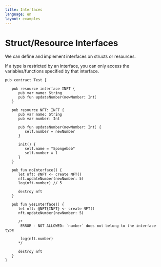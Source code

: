 ```yaml
---
title: Interfaces
language: en
layout: examples
---
```


# Struct/Resource Interfaces

We can define and implement interfaces on structs or resources.

If a type is restricted by an interface, you can only access the variables/functions specified by that interface.

```cadence
pub contract Test {

   pub resource interface INFT {
      pub var name: String
      pub fun updateNumber(newNumber: Int)
   }

   pub resource NFT: INFT {
      pub var name: String
      pub var number: Int

      pub fun updateNumber(newNumber: Int) {
         self.number = newNumber
      }

      init() {
         self.name = "Spongebob"
         self.number = 1
      }
   }

   pub fun noInterface() {
      let nft: @NFT <- create NFT()
      nft.updateNumber(newNumber: 5)
      log(nft.number) // 5

      destroy nft
   }

   pub fun yesInterface() {
      let nft: @NFT{INFT} <- create NFT()
      nft.updateNumber(newNumber: 5)

      /*
       ERROR - NOT ALLOWED: `number` does not belong to the interface type
       
       log(nft.number)
      */

      destroy nft
   }
}
```


